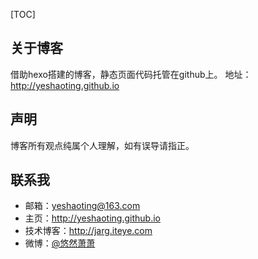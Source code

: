 
[TOC]

## 关于博客
借助hexo搭建的博客，静态页面代码托管在github上。
地址：http://yeshaoting.github.io


## 声明
博客所有观点纯属个人理解，如有误导请指正。


## 联系我
 - 邮箱：[yeshaoting@163.com](mailto:yeshaoting@163.com)
 - 主页：http://yeshaoting.github.io
 - 技术博客：http://jarg.iteye.com
 - 微博：[@悠然萧萧](http://weibo.com/jarg)